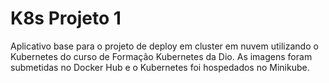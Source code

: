 # K8s Projeto 1 
Aplicativo base para o projeto de deploy em cluster em nuvem utilizando o Kubernetes do curso de Formação Kubernetes da Dio. As imagens foram submetidas no Docker Hub e o Kubernetes foi hospedados no Minikube.
